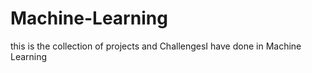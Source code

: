 # Machine-Learning
this is the collection of projects  and ChallengesI have done in Machine Learning
